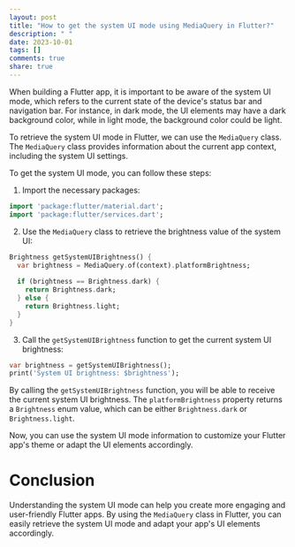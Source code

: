 ```yaml
---
layout: post
title: "How to get the system UI mode using MediaQuery in Flutter?"
description: " "
date: 2023-10-01
tags: []
comments: true
share: true
---
```


When building a Flutter app, it is important to be aware of the system UI mode, which refers to the current state of the device's status bar and navigation bar. For instance, in dark mode, the UI elements may have a dark background color, while in light mode, the background color could be light.

To retrieve the system UI mode in Flutter, we can use the `MediaQuery` class. The `MediaQuery` class provides information about the current app context, including the system UI settings.

To get the system UI mode, you can follow these steps:

1. Import the necessary packages:

```dart
import 'package:flutter/material.dart';
import 'package:flutter/services.dart';
```

2. Use the `MediaQuery` class to retrieve the brightness value of the system UI:

```dart
Brightness getSystemUIBrightness() {
  var brightness = MediaQuery.of(context).platformBrightness;
  
  if (brightness == Brightness.dark) {
    return Brightness.dark;
  } else {
    return Brightness.light;
  }
}
```

3. Call the `getSystemUIBrightness` function to get the current system UI brightness:

```dart
var brightness = getSystemUIBrightness();
print('System UI brightness: $brightness');
```

By calling the `getSystemUIBrightness` function, you will be able to receive the current system UI brightness. The `platformBrightness` property returns a `Brightness` enum value, which can be either `Brightness.dark` or `Brightness.light`.

Now, you can use the system UI mode information to customize your Flutter app's theme or adapt the UI elements accordingly.

# Conclusion

Understanding the system UI mode can help you create more engaging and user-friendly Flutter apps. By using the `MediaQuery` class in Flutter, you can easily retrieve the system UI mode and adapt your app's UI elements accordingly.
